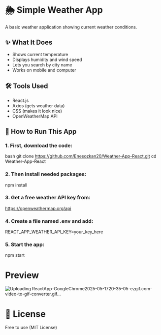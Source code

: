 # 🌦️ Simple Weather App

A basic weather application showing current weather conditions.

## ✨ What It Does

- Shows current temperature
- Displays humidity and wind speed
- Lets you search by city name
- Works on mobile and computer

## 🛠️ Tools Used

- React.js
- Axios (gets weather data)
- CSS (makes it look nice)
- OpenWeatherMap API

## 🚀 How to Run This App

### 1. First, download the code:
 bash
git clone https://github.com/Enesozkan20/Weather-App-React.git
cd Weather-App-React

### 2. Then install needed packages:
npm install

### 3. Get a free weather API key from:
https://openweathermap.org/api

### 4. Create a file named .env and add:
REACT_APP_WEATHER_API_KEY=your_key_here

### 5. Start the app:
npm start 

# Preview 
![Uploading ReactApp-GoogleChrome2025-05-1720-35-05-ezgif.com-video-to-gif-converter.gif…]()


# 📜 License
Free to use (MIT License)
